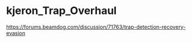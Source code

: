 # kjeron_Trap_Overhaul

https://forums.beamdog.com/discussion/71763/trap-detection-recovery-evasion
